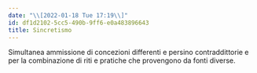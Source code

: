 ```yaml
---
date: "\\[2022-01-18 Tue 17:19\\]"
id: df1d2102-5cc5-490b-9ff6-e0a483896643
title: Sincretismo
---
```


Simultanea ammissione di concezioni differenti e persino contraddittorie e per la combinazione di riti e pratiche che provengono da fonti diverse.
